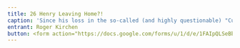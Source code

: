 ```yaml
---
title: 26 Henry Leaving Home?!
caption: 'Since his loss in the so-called (and highly questionable) "Cute Pets" contest last year, Henry has been threatening, with hat on and bags packed, to leave home to start a new life where his rugged good looks can be appreciated.  Please assure Henry with your vote that he is truly wonderful and would be greatly missed if he left.'  
entrant: Roger Kirchen
button: <form action="https://docs.google.com/forms/u/1/d/e/1FAIpQLSeBblQMqbBMeuApn2iPdutPu_wvMXp7h9YlIcRDEgHzWuKEQw/formResponse" method="post"><div class="form-element"></div><span>Votes</span><input type="text" name="entry.551235944" required placeholder="$"></br><span>Email</span><input type="text" name="entry.882766101" required><button type="submit" name="button">Cast Votes</button></form>
---
```

